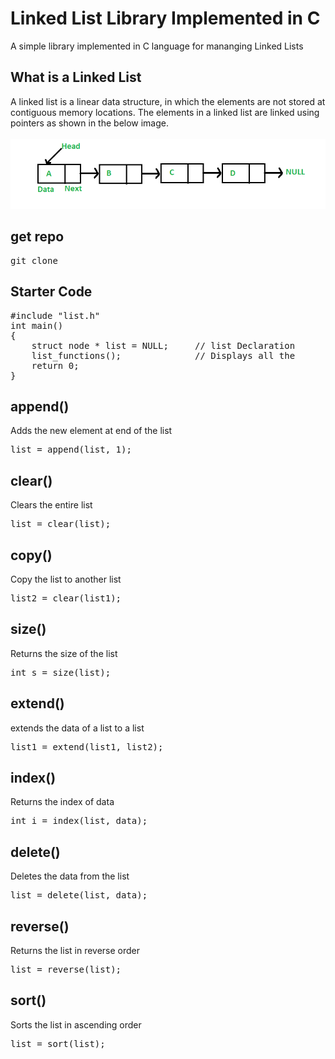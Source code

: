# **Linked List Library Implemented in C**

A simple library implemented in C language for mananging Linked Lists

## **What is a Linked List**
A linked list is a linear data structure, in which the elements are not stored at contiguous memory locations. The elements in a linked list are linked using pointers as shown in the below image.
<br><br>
<img src="images/Linkedlist.png">


## **get repo**
<pre>
git clone 
</pre>


## **Starter Code**
<pre>
#include "list.h"
int main()
{
    struct node * list = NULL;     // list Declaration
    list_functions();              // Displays all the      functions of this module
    return 0;
}
</pre>


## **append()**
Adds the new element at end of the list
<pre>
list = append(list, 1);
</pre>

## **clear()**
Clears the entire list
<pre>
list = clear(list);
</pre>

## **copy()**
Copy the list to another list
<pre>
list2 = clear(list1);
</pre>

## **size()**
Returns the size of the list
<pre>
int s = size(list);
</pre>

## **extend()**
extends the data of a list to a list
<pre>
list1 = extend(list1, list2);
</pre>

## **index()**
Returns the index of data
<pre>
int i = index(list, data);
</pre>

## **delete()**
Deletes the data from the list
<pre>
list = delete(list, data);
</pre>


## **reverse()**
Returns the list in reverse order
<pre>
list = reverse(list);
</pre>

## **sort()**
Sorts the list in ascending order
<pre>
list = sort(list);
</pre>
